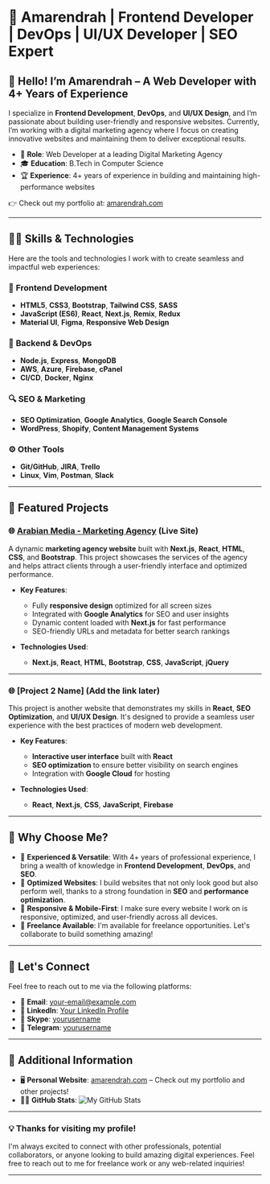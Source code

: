 # 🌟 Amarendrah | Frontend Developer | DevOps | UI/UX Developer | SEO Expert

## 👋 Hello! I’m **Amarendrah** – A Web Developer with 4+ Years of Experience

I specialize in **Frontend Development**, **DevOps**, and **UI/UX Design**, and I’m passionate about building user-friendly and responsive websites. Currently, I’m working with a digital marketing agency where I focus on creating innovative websites and maintaining them to deliver exceptional results.

- 💼 **Role**: Web Developer at a leading Digital Marketing Agency
- 🎓 **Education**: B.Tech in Computer Science
- 🏆 **Experience**: 4+ years of experience in building and maintaining high-performance websites

👉 Check out my portfolio at: [amarendrah.com](https://amarendrah.com)

---

## 🧑‍💻 Skills & Technologies

Here are the tools and technologies I work with to create seamless and impactful web experiences:

### 🔧 **Frontend Development**
- **HTML5**, **CSS3**, **Bootstrap**, **Tailwind CSS**, **SASS**
- **JavaScript (ES6)**, **React**, **Next.js**, **Remix**, **Redux**
- **Material UI**, **Figma**, **Responsive Web Design**

### 🚀 **Backend & DevOps**
- **Node.js**, **Express**, **MongoDB**
- **AWS**, **Azure**, **Firebase**, **cPanel**
- **CI/CD**, **Docker**, **Nginx**

### 🔍 **SEO & Marketing**
- **SEO Optimization**, **Google Analytics**, **Google Search Console**
- **WordPress**, **Shopify**, **Content Management Systems**

### ⚙️ **Other Tools**
- **Git/GitHub**, **JIRA**, **Trello**
- **Linux**, **Vim**, **Postman**, **Slack**

---

## 📂 Featured Projects

### 🌐 [Arabian Media - Marketing Agency](https://arabianmedia.ae) (Live Site)
A dynamic **marketing agency website** built with **Next.js**, **React**, **HTML**, **CSS**, and **Bootstrap**. This project showcases the services of the agency and helps attract clients through a user-friendly interface and optimized performance.

- **Key Features**:
  - Fully **responsive design** optimized for all screen sizes
  - Integrated with **Google Analytics** for SEO and user insights
  - Dynamic content loaded with **Next.js** for fast performance
  - SEO-friendly URLs and metadata for better search rankings

- **Technologies Used**:
  - **Next.js**, **React**, **HTML**, **Bootstrap**, **CSS**, **JavaScript**, **jQuery**

---

### 🌐 [Project 2 Name] (Add the link later)
This project is another website that demonstrates my skills in **React**, **SEO Optimization**, and **UI/UX Design**. It's designed to provide a seamless user experience with the best practices of modern web development.

- **Key Features**:
  - **Interactive user interface** built with **React**
  - **SEO optimization** to ensure better visibility on search engines
  - Integration with **Google Cloud** for hosting

- **Technologies Used**:
  - **React**, **Next.js**, **CSS**, **JavaScript**, **Firebase**

---

## 🚀 Why Choose Me?

- 🔹 **Experienced & Versatile**: With 4+ years of professional experience, I bring a wealth of knowledge in **Frontend Development**, **DevOps**, and **SEO**.
- 🔹 **Optimized Websites**: I build websites that not only look good but also perform well, thanks to a strong foundation in **SEO** and **performance optimization**.
- 🔹 **Responsive & Mobile-First**: I make sure every website I work on is responsive, optimized, and user-friendly across all devices.
- 🔹 **Freelance Available**: I'm available for freelance opportunities. Let's collaborate to build something amazing!

---

## 📧 Let's Connect

Feel free to reach out to me via the following platforms:

- 📧 **Email**: [your-email@example.com](mailto:your-email@example.com)
- 🔗 **LinkedIn**: [Your LinkedIn Profile](https://www.linkedin.com/in/yourusername)
- 💬 **Skype**: [yourusername](skype:yourusername)
- 💬 **Telegram**: [yourusername](https://t.me/yourusername)

---

## 🎯 Additional Information

- 🖥️ **Personal Website**: [amarendrah.com](https://amarendrah.com) – Check out my portfolio and other projects!
- 🧑‍💻 **GitHub Stats**: ![My GitHub Stats](https://github-readme-stats.vercel.app/api?username=amarendrah&show_icons=true&count_private=true&hide_title=true)

---

### 💡 Thanks for visiting my profile! 

I'm always excited to connect with other professionals, potential collaborators, or anyone looking to build amazing digital experiences. Feel free to reach out to me for freelance work or any web-related inquiries!

---

<!--
**amarendrah/amarendrah** is a ✨ _special_ ✨ repository because its `README.md` (this file) appears on your GitHub profile.

Here are some ideas to get you started:

- 🔭 I’m currently working on ...
- 🌱 I’m currently learning ...
- 👯 I’m looking to collaborate on ...
- 🤔 I’m looking for help with ...
- 💬 Ask me about ...
- 📫 How to reach me: ...
- 😄 Pronouns: ...
- ⚡ Fun fact: ...
-->
